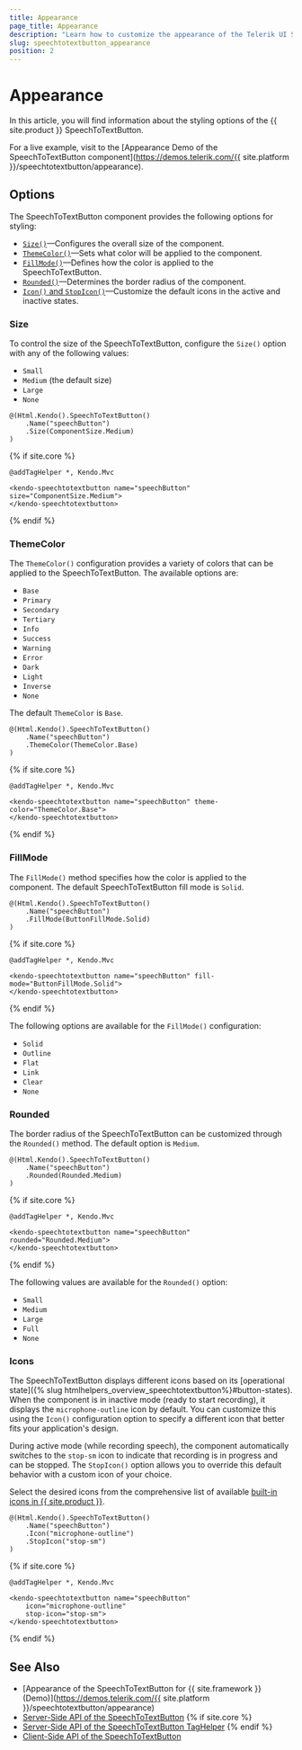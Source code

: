 ```yaml
---
title: Appearance
page_title: Appearance
description: "Learn how to customize the appearance of the Telerik UI SpeechToTextButton HtmlHelper for {{ site.framework }}."
slug: speechtotextbutton_appearance
position: 2
---
```


# Appearance

In this article, you will find information about the styling options of the {{ site.product }} SpeechToTextButton.

For a live example, visit to the [Appearance Demo of the SpeechToTextButton component](https://demos.telerik.com/{{ site.platform }}/speechtotextbutton/appearance).

## Options

The SpeechToTextButton component provides the following options for styling:

* [`Size()`](#size)&mdash;Configures the overall size of the component.
* [`ThemeColor()`](#themecolor)&mdash;Sets what color will be applied to the component.
* [`FillMode()`](#fillmode)&mdash;Defines how the color is applied to the SpeechToTextButton.
* [`Rounded()`](#rounded)&mdash;Determines the border radius of the component.
* [`Icon()` and `StopIcon()`](#icons)&mdash;Customize the default icons in the active and inactive states.

### Size

To control the size of the SpeechToTextButton, configure the `Size()` option with any of the following values:

- `Small`
- `Medium` (the default size)
- `Large`
- `None`

```HtmlHelper
@(Html.Kendo().SpeechToTextButton()
    .Name("speechButton")
    .Size(ComponentSize.Medium)
)
```
{% if site.core %}
```TagHelper
@addTagHelper *, Kendo.Mvc

<kendo-speechtotextbutton name="speechButton" size="ComponentSize.Medium">
</kendo-speechtotextbutton>
```
{% endif %}

### ThemeColor

The `ThemeColor()` configuration provides a variety of colors that can be applied to the SpeechToTextButton. The available options are:

- `Base`
- `Primary`
- `Secondary`
- `Tertiary`
- `Info`
- `Success`
- `Warning`
- `Error`
- `Dark`
- `Light`
- `Inverse`
- `None`

The default `ThemeColor` is `Base`.

```HtmlHelper
@(Html.Kendo().SpeechToTextButton()
    .Name("speechButton")
    .ThemeColor(ThemeColor.Base)
)
```
{% if site.core %}
```TagHelper
@addTagHelper *, Kendo.Mvc

<kendo-speechtotextbutton name="speechButton" theme-color="ThemeColor.Base">
</kendo-speechtotextbutton>
```
{% endif %}

### FillMode

The `FillMode()` method specifies how the color is applied to the component. The default SpeechToTextButton fill mode is `Solid`.

```HtmlHelper
@(Html.Kendo().SpeechToTextButton()
    .Name("speechButton")
    .FillMode(ButtonFillMode.Solid)
)
```
{% if site.core %}
```TagHelper
@addTagHelper *, Kendo.Mvc

<kendo-speechtotextbutton name="speechButton" fill-mode="ButtonFillMode.Solid">
</kendo-speechtotextbutton>
```
{% endif %}

The following options are available for the `FillMode()` configuration:

- `Solid`
- `Outline`
- `Flat`
- `Link`
- `Clear`
- `None`

### Rounded

The border radius of the SpeechToTextButton can be customized through the `Rounded()` method. The default option is `Medium`.

```HtmlHelper
@(Html.Kendo().SpeechToTextButton()
    .Name("speechButton")
    .Rounded(Rounded.Medium)
)
```
{% if site.core %}
```TagHelper
@addTagHelper *, Kendo.Mvc

<kendo-speechtotextbutton name="speechButton" rounded="Rounded.Medium">
</kendo-speechtotextbutton>
```
{% endif %}

The following values are available for the `Rounded()` option:

- `Small`
- `Medium`
- `Large`
- `Full`
- `None`

### Icons

The SpeechToTextButton displays different icons based on its [operational state]({% slug htmlhelpers_overview_speechtotextbutton%}#button-states). When the component is in inactive mode (ready to start recording), it displays the `microphone-outline` icon by default. You can customize this using the `Icon()` configuration option to specify a different icon that better fits your application's design.

During active mode (while recording speech), the component automatically switches to the `stop-sm` icon to indicate that recording is in progress and can be stopped. The `StopIcon()` option allows you to override this default behavior with a custom icon of your choice.

Select the desired icons from the comprehensive list of available <a href="https://www.telerik.com/design-system/docs/foundation/iconography/icon-list/" target="_blank">built-in icons in {{ site.product }}</a>.

```HtmlHelper
@(Html.Kendo().SpeechToTextButton()
    .Name("speechButton")
    .Icon("microphone-outline")
    .StopIcon("stop-sm")
)
```
{% if site.core %}
```TagHelper
@addTagHelper *, Kendo.Mvc

<kendo-speechtotextbutton name="speechButton"
    icon="microphone-outline"
    stop-icon="stop-sm">
</kendo-speechtotextbutton>
```
{% endif %}

## See Also

* [Appearance of the SpeechToTextButton for {{ site.framework }} (Demo)](https://demos.telerik.com/{{ site.platform }}/speechtotextbutton/appearance)
* [Server-Side API of the SpeechToTextButton](/api/speechtotextbutton)
{% if site.core %}
* [Server-Side API of the SpeechToTextButton TagHelper](/api/taghelpers/speechtotextbutton)
{% endif %}
* [Client-Side API of the SpeechToTextButton](https://docs.telerik.com/kendo-ui/api/javascript/ui/speechtotextbutton)